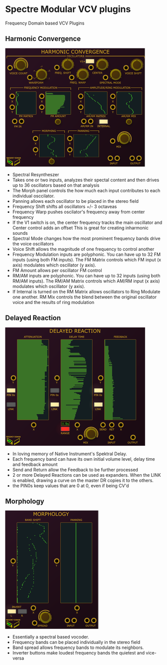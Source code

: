 
# Spectre Modular VCV plugins

Frequency Domain based VCV Plugins

## Harmonic Convergence
![Harmonic Convergence](./doc/harmonic_convergence.png)

- Spectral Resyntheszer
- Takes one or two inputs, analyzes their spectal content and then drives up to 36 oscillators based on that analysis
- The Morph panel controls the how much each input contributes to each individual osccilator.
- Panning allows each oscillator to be placed in the stereo field
- Frequency Shift shifts all oscillators +/- 3 octaveas
- Frequency Warp pushes oscilator's frequency away from center frequency 
- If the V1 switch is on, the center frequency tracks the main oscillator and Center control adds an offset
This is great for creating inharmonic sounds
- Spectral Mode changes how the most prominent frequency bands drive the voice oscillators
- Voice Shift allows the magnitude of one frequency to control another
- Frequency Modulation inputs are polyphonic. You can have up to 32 FM inputs (using both FM inputs). The FM Matrix controls which FM input (x axis) modulates which oscillator (y axis).
- FM Amount allows per oscillator FM control
- RM/AM inputs are polyphonic. You can have up to 32 inputs (using both RM/AM inputs). The RM/AM Matrix controls which AM/RM input (x axis) modulates which oscillator (y axis).
- If Internal is turned on the RM Matrix allows oscillators to Ring Modulate one another. RM Mix controls the blend between the original oscillator voice and the results of ring modulation 

## Delayed Reaction
![Delayed Reaction](./doc/delayed_reaction.png)

- In loving memory of Native Instrument's Spektral Delay.
- Each frequency band can have its own initial volume level, delay time and feedback amount
- Send and Return allow the Feedback to be further processed
- 2 or more Delayed Reactions can be used as expanders. When the LINK is enabled, drawing a curve on the master DR copies it to the others.
- the PIN0s keep values that are 0 at 0, even if being CV'd


## Morphology
![Morphology](./doc/morphology.png)

- Essentially a spectral based vocoder.
- Frequency bands can be placed individually in the stereo field
- Band spread allows frequency bands to modulate its neighbors.
- Inverter buttons make loudest frequency bands the quietest and vice-versa
